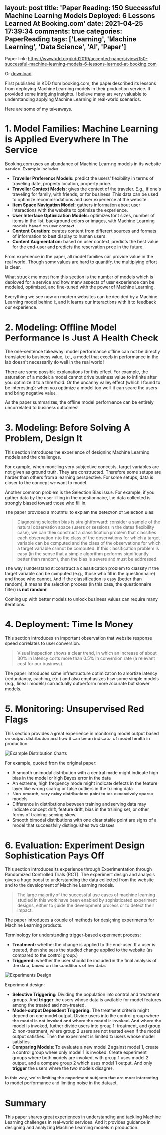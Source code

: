 layout: post
title: 'Paper Reading: 150 Successful Machine Learning Models Deployed: 6 Lessons Learned At Booking.com'
date: 2021-04-25 17:39:34
comments: true
categories: PaperReading
tags: ['Learning', 'Machine Learning', 'Data Science', 'AI', 'Paper']
---

Paper link: https://www.kdd.org/kdd2019/accepted-papers/view/150-successful-machine-learning-models-6-lessons-learned-at-booking.com

Or [download](bernardi2019.pdf).

First published in KDD from booking.com, the paper described its lessons from deploying Machine Learning models in their production service. It provided some intriguing insights. I believe many are very valuable to understanding applying Machine Learning in real-world scenarios.

Here are some of my takeaways.

<!--more-->

# 1. Model Families: Machine Learning is Applied Everywhere In The Service

Booking.com uses an abundance of Machine Learning models in its website service. Example includes:

- __Traveller Preference Models:__ predict the users' flexibility in terms of traveling date, property location, property price.
- __Traveller Context Models:__ gives the context of the traveler. E.g., if one's traveling for family, with friends, or for business. This data can be used to optimize recommendations and user experience at the website.
- __Item Space Navigation Model:__ gathers information about user interactions with the website to optimize the experience.
- __User Interface Optimization Models:__ optimizes font sizes, number of items in the list, background colors or images, with Machine Learning models based on user context.
- __Content Curation:__ curates content from different sources and formats of information to best display to human users.
- __Content Augmentation:__ based on user context, predicts the best value for the end-user and predicts the reservation price in the future.

From experience in the paper, all model families can provide value in the real world. Though some values are hard to quantify, the multiplying effort is clear.

What struck me most from this section is the number of models which is deployed for a service and how many aspects of user experience can be modeled, optimized, and fine-tuned with the power of Machine Learning. 

Everything we see now on modern websites can be decided by a Machine Learning model behind it, and it learns our interactions with it to feedback our experience.

# 2. Modeling: Offline Model Performance Is Just A Health Check

The one-sentence takeaway: model performance offline can not be directly translated to business value, i.e., a model that excels in performance in the lab doesn't necessarily do well in the real world!

There are some possible explanations for this effect. For example, the saturation of a model: a model cannot drive business value to infinite after you optimize it to a threshold. Or the uncanny valley effect (which I found to be interesting): when you optimize a model too well, it can scare the users and bring negative value.

As the paper summarizes, the offline model performance can be entirely uncorrelated to business outcomes!

# 3. Modeling: Before Solving A Problem, Design It

This section introduces the experience of designing Machine Learning models and the challenges.

For example, when modeling very subjective concepts, target variables are not given as ground truth. They are constructed. Therefore some setups are harder than others from a learning perspective. For some setups, data is closer to the concept we want to model.

Another common problem is the Selection Bias issue. For example, if you gather data by the user filling in the questionnaire, the data collected is strongly biased toward those who fill in.

The paper provided a mouthful to explain the detection of Selection Bias:

> Diagnosing selection bias is straightforward: consider a sample of the natural observation space (users or sessions in the dates flexibility case), we can then construct a classification problem that classifies each observation into the class of the observations for which a target variable can be computed and the class of the observations for which a target variable cannot be computed. If this classification problem is easy (in the sense that a simple algorithm performs significantly better than random), then the bias is severe and must be addressed.

The way I understand it: construct a classification problem to classify if the target variable can be computed (e.g., those who fill in the questionnaire) and those who cannot. And if the classification is easy (better than random), it means the selection process (in this case, the questionnaire filter) __is not random__!

Coming up with better models to unlock business values can require many iterations.

# 4. Deployment: Time Is Money

This section introduces an important observation that website response speed correlates to user conversion. 

> Visual inspection shows a clear trend, in which an increase of about 30% in latency costs more than 0.5% in conversion rate (a relevant cost for our business).

The paper introduces some infrastructure optimization to amortize latency (redundancy, caching, etc.) and also emphasizes how some simple models (e.g., linear models) can actually outperform more accurate but slower models.

# 5. Monitoring: Unsupervised Red Flags

This section provides a great experience in monitoring model output based on output distribution and how it can be an indicator of model health in production.

![Example Distribution Charts](examples_distribution_charts.png)

For example, quoted from the original paper:

- A smooth unimodal distribution with a central mode might indicate high bias in the model or high Bayes error in the data
- An extreme, high frequency mode might indicate defects in the feature layer like wrong scaling or false outliers in the training data
- Non-smooth, very noisy distributions point to too excessively sparse models
- Difference in distributions between training and serving data may indicate concept drift, feature drift, bias in the training set, or other forms of training-serving skew.
- Smooth bimodal distributions with one clear stable point are signs of a model that successfully distinguishes two classes

# 6. Evaluation: Experiment Design Sophistication Pays Off

This section introduces its experience through Experimentation through Randomized Controlled Trials (RCT). The experiment design and analysis gives a huge boost to understanding the data collected from the website and to the development of Machine Learning models.

> The large majority of the successful use cases of machine learning studied in this work have been enabled by sophisticated experiment designs, either to guide the development process or to detect their impact.

The paper introduces a couple of methods for designing experiments for Machine Learning products.

Terminology for understanding trigger-based experiment process:

- __Treatment:__ whether the change is applied to the end-user. If a user is treated, then she sees the studied change applied to the website (as compared to the control group.)
- __Triggered:__ whether the user should be included in the final analysis of the data, based on the conditions of her data.

![Experiments Design](experiment_design.png)

Experiment design:

- __Selective Triggering:__ Dividing the population into control and treatment groups. And __trigger__ the users whose data is available for model features among the treated and non-treated.
- __Model-output Dependent Triggering:__ The treatment criteria might depend on one model output. Divide users into the control group where the model is not invoked and where the model is invoked. And where the model is invoked, further divide users into group 1: treatment, and group 2: non-treatment, where group 2 users are not treated even if the model output satisfies.
  Then the experiment is limited to users whose model satisfies.
- __Comparing Models:__ To evaluate a new model 2 against model 1, create a control group where only model 1 is invoked. Create experiment groups where both models are invoked, with group 1 uses model 2 output, and a compare group 2 which uses model 1 output. And only __trigger__ the users where the two models disagree.

In this way, we're limiting the experiment subjects that are most interesting to model performance and limiting noise in the dataset.

# Summary

This paper shares great experiences in understanding and tackling Machine Learning challenges in real-world services. And it provides guidance in designing and analyzing Machine Learning models in production.
